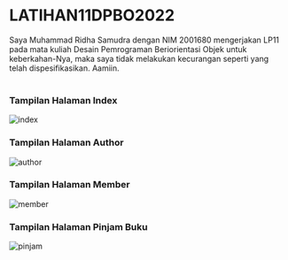 # LATIHAN11DPBO2022
Saya Muhammad Ridha Samudra dengan NIM 2001680 mengerjakan LP11 pada mata kuliah Desain Pemrograman Beriorientasi Objek
untuk keberkahan-Nya, maka saya tidak melakukan kecurangan seperti yang telah dispesifikasikan. Aamiin.
<br>
<br>
### Tampilan Halaman Index 
![index](https://user-images.githubusercontent.com/80692514/167169836-0ce892b9-e4d1-4fe8-8a0e-b134b1a6f7ee.jpg)
<br>
### Tampilan Halaman Author
![author](https://user-images.githubusercontent.com/80692514/167169874-46831773-9a65-47e1-96cc-84ad4188cee1.jpg)
<br>
### Tampilan Halaman Member
![member](https://user-images.githubusercontent.com/80692514/167169977-2ea74c43-14cd-4670-9c2c-0ddbd49e32b8.jpg)
<br>
### Tampilan Halaman Pinjam Buku
![pinjam](https://user-images.githubusercontent.com/80692514/167170011-f0a3be49-a60b-4146-9bc9-cdfbf9d008cd.jpg)



